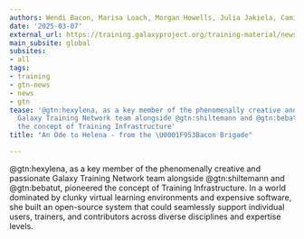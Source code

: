 ```yaml
---
authors: Wendi Bacon, Marisa Loach, Morgan Howells, Julia Jakiela, Camila Goclowski
date: '2025-03-07'
external_url: https://training.galaxyproject.org/training-material/news/2025/03/07/ode_to_helena.html
main_subsite: global
subsites:
- all
tags:
- training
- gtn-news
- news
- gtn
tease: '@gtn:hexylena, as a key member of the phenomenally creative and passionate
  Galaxy Training Network team alongside @gtn:shiltemann and @gtn:bebatut, pioneered
  the concept of Training Infrastructure'
title: "An Ode to Helena - from the \U0001F953Bacon Brigade"

---
```

@gtn:hexylena, as a key member of the phenomenally creative and passionate Galaxy Training Network team alongside @gtn:shiltemann and @gtn:bebatut, pioneered the concept of Training Infrastructure. In a world dominated by clunky virtual learning environments and expensive software, she built an open-source system that could seamlessly support individual users, trainers, and contributors across diverse disciplines and expertise levels.